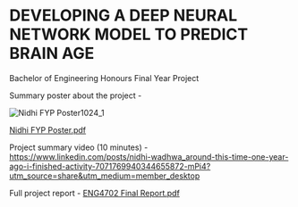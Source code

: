 # DEVELOPING A DEEP NEURAL NETWORK MODEL TO PREDICT BRAIN AGE
Bachelor of Engineering Honours Final Year Project

Summary poster about the project -

![Nidhi FYP Poster1024_1](https://github.com/nidhirw/EngineeringHonoursProject/assets/64818948/4afab634-f896-446e-be37-41e01af05ef1)

[Nidhi FYP Poster.pdf](https://github.com/nidhirw/EngineeringHonoursProject/files/11783963/Nidhi.FYP.Poster.pdf)

Project summary video (10 minutes) - 
https://www.linkedin.com/posts/nidhi-wadhwa_around-this-time-one-year-ago-i-finished-activity-7071769940344655872-mPi4?utm_source=share&utm_medium=member_desktop

Full project report -
[ENG4702 Final Report.pdf](https://github.com/nidhirw/EngineeringHonoursProject/files/11783965/ENG4702.Final.Report.pdf)
